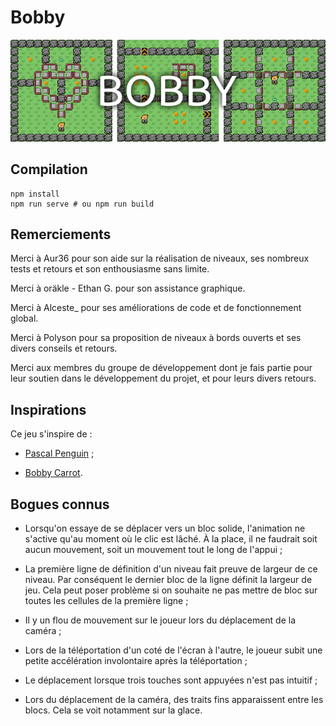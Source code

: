 # Bobby

![Bannière de présentation du jeu Bobby](public/assets/img/banner.png)

## Compilation

```shell
npm install
npm run serve # ou npm run build
```

## Remerciements

Merci à Aur36 pour son aide sur la réalisation de niveaux, ses nombreux tests
et retours et son enthousiasme sans limite.

Merci à oräkle - Ethan G. pour son assistance graphique.

Merci à Alceste_ pour ses améliorations de code et de fonctionnement global.

Merci à Polyson pour sa proposition de niveaux à bords ouverts et ses divers
conseils et retours.

Merci aux membres du groupe de développement dont je fais partie pour leur
soutien dans le développement du projet, et pour leurs divers retours.

## Inspirations

Ce jeu s'inspire de :

- [Pascal Penguin](http://www.luduminis.com/pascal/about/) ;

- [Bobby Carrot](https://en.wikipedia.org/wiki/Bobby_Carrot).

## Bogues connus

- Lorsqu'on essaye de se déplacer vers un bloc solide, l'animation ne s'active
  qu'au moment où le clic est lâché. À la place, il ne faudrait soit aucun
  mouvement, soit un mouvement tout le long de l'appui ;

- La première ligne de définition d'un niveau fait preuve de largeur de ce
  niveau. Par conséquent le dernier bloc de la ligne définit la largeur de jeu.
  Cela peut poser problème si on souhaite ne pas mettre de bloc sur toutes les
  cellules de la première ligne ;

- Il y un flou de mouvement sur le joueur lors du déplacement de la caméra ;

- Lors de la téléportation d'un coté de l'écran à l'autre, le joueur subit une
  petite accélération involontaire après la téléportation ;

- Le déplacement lorsque trois touches sont appuyées n'est pas intuitif ;

- Lors du déplacement de la caméra, des traits fins apparaissent entre les
  blocs. Cela se voit notamment sur la glace.
